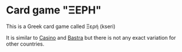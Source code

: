 # Card game "ΞΕΡΗ"

This is a Greek card game called Ξερή (kseri)

It is similar to [Casino](https://en.wikipedia.org/wiki/Cassino_(card_game)) and [Bastra](https://en.wikipedia.org/wiki/Bastra) but there is not any exact variation for other countries.